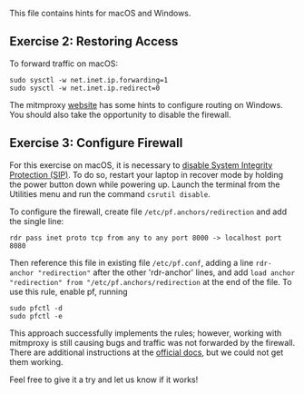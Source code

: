 This file contains hints for macOS and Windows.

## Exercise 2: Restoring Access

To forward traffic on macOS:

```
sudo sysctl -w net.inet.ip.forwarding=1
sudo sysctl -w net.inet.ip.redirect=0
```

The mitmproxy [website](https://docs.mitmproxy.org/stable/howto-transparent/) has some hints to configure routing on Windows. You should also take the opportunity to disable the firewall.

## Exercise 3: Configure Firewall

For this exercise on macOS, it is necessary to [disable System Integrity Protection (SIP)](https://developer.apple.com/documentation/security/disabling_and_enabling_system_integrity_protection). To do so, restart your laptop in recover mode by holding the power button down while powering up. Launch the terminal from the Utilities menu and run the command `csrutil disable`.

To configure the firewall, create file `/etc/pf.anchors/redirection` and add the single line:
```
rdr pass inet proto tcp from any to any port 8000 -> localhost port 8080
```

Then reference this file in existing file `/etc/pf.conf`, adding a line `rdr-anchor "redirection"` after the other 'rdr-anchor' lines, and add `load anchor "redirection" from "/etc/pf.anchors/redirection` at the end of the file. To use this rule, enable pf, running

```
sudo pfctl -d
sudo pfctl -e
```

This approach successfully implements the rules; however, working with mitmproxy is still causing bugs and traffic was not forwarded by the firewall.
There are additional instructions at the [official docs](https://docs.mitmproxy.org/stable/howto-transparent/), but we could not get them working.

Feel free to give it a try and let us know if it works!
